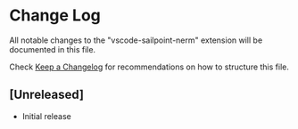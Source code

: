 # Change Log

All notable changes to the "vscode-sailpoint-nerm" extension will be documented in this file.

Check [Keep a Changelog](http://keepachangelog.com/) for recommendations on how to structure this file.

## [Unreleased]

- Initial release